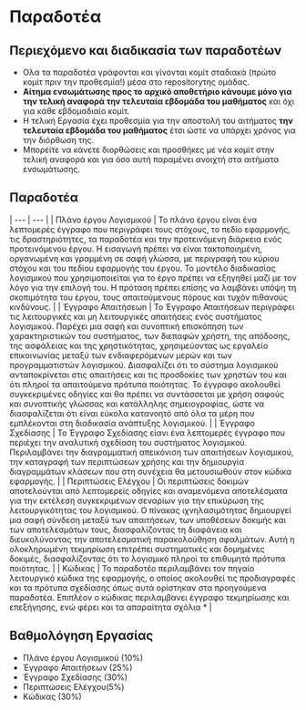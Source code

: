 # Παραδοτέα 

## Περιεχόμενο και διαδικασία των παραδοτέων

* Ολα τα παραδοτέα γράφονται και γίνονται κομίτ σταδιακά (πρώτο κομίτ πριν την προθεσμία!) μέσα στο repositoryτης ομάδας.
* **Αίτημα ενσωμάτωσης προς το αρχικό αποθετήριο κάνουμε μόνο για την τελική αναφορά την τελευταία εβδομάδα του μαθήματος** και όχι για κάθε εβδομαδιαίο κομίτ.
* Η τελική Εργασία έχει προθεσμία για την αποστολή του αιτήματος **την τελευταία εβδομάδα του μαθήματος** έτσι ώστε να υπάρχει χρόνος για την διόρθωση της.
* Μπορείτε να κάνετε διορθώσεις και προσθήκες με νέα κομίτ στην τελική αναφορά και για όσο αυτή παραμένει ανοιχτή στα αιτήματα ενσωμάτωσης.

## Παραδοτέα


| --- | --- |
| Πλάνο έργου Λογισμικού | To πλάνο έργου είναι ένα λεπτομερές έγγραφο που περιγράφει τους στόχους, το πεδίο εφαρμογής, τις δραστηριότητες, τα παραδοτέα και την προτεινόμενη διάρκεια ενός προτεινόμενου έργου. Η εισαγωγή πρέπει να είναι τακτοποιημένη, οργανωμένη και γραμμένη σε σαφή γλώσσα, με περιγραφή του κύριου στόχου και του πεδίου εφαρμογής του έργου. Το μοντέλο διαδικασίας λογισμικού που χρησιμοποιείται για το έργο πρέπει να εξηγηθεί μαζί με τον λόγο για την επιλογή του. Η πρόταση πρέπει επίσης να λαμβάνει υπόψη τη σκοπιμότητα του έργου, τους απαιτούμενους πόρους και τυχόν πιθανούς κινδύνους. | 
|  Έγγραφο Απαιτήσεωn | Το Έγγραφο Απαιτήσεων περιγράφει τις λειτουργικές και μη λειτουργικές απαιτήσεις ενός συστήματος λογισμικού. Παρέχει μια σαφή και συνοπτική επισκόπηση των χαρακτηριστικών του συστήματος, των διεπαφών χρήστη, της απόδοσης, της ασφάλειας και της χρηστικότητας, χρησιμεύοντας ως εργαλείο επικοινωνίας μεταξύ των ενδιαφερόμενων μερών και των προγραμματιστών λογισμικού. Διασφαλίζει ότι το σύστημα λογισμικού ανταποκρίνεται στις απαιτήσεις και τις προσδοκίες των χρηστών του και ότι πληροί τα απαιτούμενα πρότυπα ποιότητας. Το έγγραφο ακολουθεί συγκεκριμένες οδηγίες και θα πρέπει να συντάσσεται με χρήση σαφούς και συνοπτικής γλώσσας και κατάλληλης σημειογραφίας, ώστε να διασφαλίζεται ότι είναι εύκολα κατανοητό από όλα τα μέρη που εμπλέκονται στη διαδικασία ανάπτυξης λογισμικού. | 
| Έγγραφο Σχεδίασης | To Έγγραφο Σχεδίασης είανι ένα λεπτομερές έγγραφο που περιέχει την αναλυτική σχεδίαση του συστήματος λογισμικού. Περιλαμβάνει την διαγραμματική απεικόνιση των απαιτήσεων λογισμικού, την καταγραφή των περιπτώσεων χρήσης και την δημιουργία διαγραμμάτων κλάσεων που στη συνέχεια θα μετουσιωθούν στον κώδικα εφαρμογής. | 
| Περιπτώσεις Ελέγχου | Οι περιπτώσεις δοκιμών αποτελούνται από λεπτομερείς οδηγίες και αναμενόμενα αποτελέσματα για την εκτέλεση συγκεκριμένων σεναρίων για την επικύρωση της λειτουργικότητας του λογισμικού. Ο πίνακας ιχνηλασιμότητας δημιουργεί μια σαφή σύνδεση μεταξύ των απαιτήσεων, των υποθέσεων δοκιμής και των αποτελεσμάτων τους, διασφαλίζοντας τη διαφάνεια και διευκολύνοντας την αποτελεσματική παρακολούθηση σφαλμάτων. Αυτή η ολοκληρωμένη τεκμηρίωση επιτρέπει συστηματικές και δομημένες δοκιμές, διασφαλίζοντας ότι το λογισμικό πληροί τα επιθυμητά πρότυπα ποιότητας. |
| Κώδικας | Το παραδοτέο περιλαμβάνει τον πηγαίο λειτουργικό κώδικα της εφαρμογής, ο οποίος ακολουθεί τις προδιαγραφές και τα πρότυπα σχεδίασης όπως αυτά ορίστηκαν στα προηγούμενα παραδοτέα. Επιπλέον ο κώδικας περιλαμβανει έγγραφο τεκμηρίωσης και επεξήγησης, ενώ φέρει και τα απαραίτητα σχόλια * | 

## Βαθμολόγηση Εργασίας

* Πλάνο έργου Λογισμικού (10%)
* Έγγραφο Απαιτήσεων (25%)
* Έγγραφο Σχεδίασης (30%)
* Περιπτώσεις Ελέγχου(5%)
* Κώδικας (30%)
